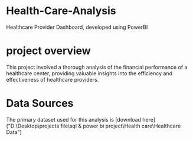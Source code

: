 # Health-Care-Analysis
Healthcare Provider Dashboard, developed using PowerBI 


# project overview 

This project involved a thorough analysis of the financial performance of a healthcare center, providing valuable insights into the efficiency and effectiveness of healthcare providers.


# Data Sources 

The primary dataset used for this analysis is [download here]("D:\Desktop\projects file\sql & power bi project\Health care\Healthcare Data")


